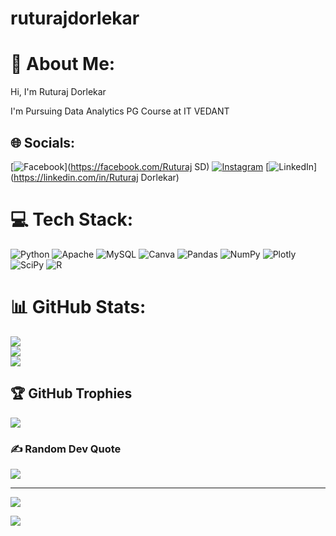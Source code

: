 # ruturajdorlekar

# 💫 About Me:
Hi, I'm Ruturaj Dorlekar

I'm Pursuing Data Analytics PG Course at IT VEDANT<br>

## 🌐 Socials:
[![Facebook](https://img.shields.io/badge/Facebook-%231877F2.svg?logo=Facebook&logoColor=white)](https://facebook.com/Ruturaj SD) [![Instagram](https://img.shields.io/badge/Instagram-%23E4405F.svg?logo=Instagram&logoColor=white)](https://instagram.com/rutraj_sd) [![LinkedIn](https://img.shields.io/badge/LinkedIn-%230077B5.svg?logo=linkedin&logoColor=white)](https://linkedin.com/in/Ruturaj Dorlekar) 

# 💻 Tech Stack:
![Python](https://img.shields.io/badge/python-3670A0?style=for-the-badge&logo=python&logoColor=ffdd54) ![Apache](https://img.shields.io/badge/apache-%23D42029.svg?style=for-the-badge&logo=apache&logoColor=white) ![MySQL](https://img.shields.io/badge/mysql-%2300f.svg?style=for-the-badge&logo=mysql&logoColor=white) ![Canva](https://img.shields.io/badge/Canva-%2300C4CC.svg?style=for-the-badge&logo=Canva&logoColor=white) ![Pandas](https://img.shields.io/badge/pandas-%23150458.svg?style=for-the-badge&logo=pandas&logoColor=white) ![NumPy](https://img.shields.io/badge/numpy-%23013243.svg?style=for-the-badge&logo=numpy&logoColor=white) ![Plotly](https://img.shields.io/badge/Plotly-%233F4F75.svg?style=for-the-badge&logo=plotly&logoColor=white) ![SciPy](https://img.shields.io/badge/SciPy-%230C55A5.svg?style=for-the-badge&logo=scipy&logoColor=%white) ![R](https://img.shields.io/badge/r-%23276DC3.svg?style=for-the-badge&logo=r&logoColor=white)
# 📊 GitHub Stats:
![](https://github-readme-stats.vercel.app/api?username=ruturajdorlekar&theme=dark&hide_border=false&include_all_commits=false&count_private=false)<br/>
![](https://github-readme-streak-stats.herokuapp.com/?user=ruturajdorlekar&theme=dark&hide_border=false)<br/>
![](https://github-readme-stats.vercel.app/api/top-langs/Python>?username=ruturajdorlekar&theme=dark&hide_border=false&include_all_commits=false&count_private=false&layout=compact)

## 🏆 GitHub Trophies
![](https://github-profile-trophy.vercel.app/?username=ruturajdorlekar&theme=radical&no-frame=false&no-bg=false&margin-w=4)

### ✍️ Random Dev Quote
![](https://quotes-github-readme.vercel.app/api?type=horizontal&theme=radical)


---
[![](https://visitcount.itsvg.in/api?id=ruturajdorlekar&icon=0&color=0)](https://visitcount.itsvg.in)

<!-- Proudly created with GPRM ( https://gprm.itsvg.in ) -->

[![](https://visitcount.itsvg.in/api?id=ruturajdorlekar22&label=Profile%20Views&color=1&icon=4&pretty=false)](https://visitcount.itsvg.in)
